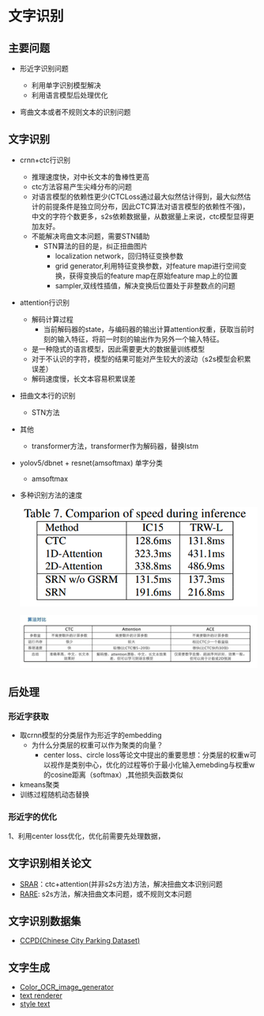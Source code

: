 # 文字识别
## 主要问题
* 形近字识别问题
    * 利用单字识别模型解决
    * 利用语言模型后处理优化
  
* 弯曲文本或者不规则文本的识别问题
  
## 文字识别
* crnn+ctc行识别
  * 推理速度快，对中长文本的鲁棒性更高
  * ctc方法容易产生尖峰分布的问题
  * 对语言模型的依赖性更少(CTCLoss通过最大似然估计得到，最大似然估计的前提条件是独立同分布，因此CTC算法对语言模型的依赖性不强)，
    中文的字符个数更多，s2s依赖数据量，从数据量上来说，ctc模型显得更加友好。
  * 不能解决弯曲文本问题，需要STN辅助
    * STN算法的目的是，纠正扭曲图片
      * localization network，回归特征变换参数
      * grid generator,利用特征变换参数，对feature map进行空间变换，获得变换后的feature map在原始feature map上的位置
      * sampler,双线性插值，解决变换后位置处于非整数点的问题
  
* attention行识别
  * 解码计算过程
    * 当前解码器的state，与编码器的输出计算attention权重，获取当前时刻的输入特征，将前一时刻的输出作为另外一个输入特征。
  * 是一种隐式的语言模型，因此需要更大的数据量训练模型
  * 对于不认识的字符，模型的结果可能对产生较大的波动（s2s模型会积累误差）
  * 解码速度慢，长文本容易积累误差
  
* 扭曲文本行的识别
  * STN方法
  
* 其他
  * transformer方法，transformer作为解码器，替换lstm
  
* yolov5/dbnet + resnet(amsoftmax) 单字分类
    * amsoftmax
  
* 多种识别方法的速度
  
  ![算法速度](data/文字识别方法的推理速度比较.png)
  
  ![image-20211121181131169](文字识别.assets/image-20211121181131169.png)

## 后处理
### 形近字获取

* 取crnn模型的分类层作为形近字的embedding
  * 为什么分类层的权重可以作为聚类的向量？
    * center loss、circle loss等论文中提出的重要思想：分类层的权重w可以视作是类别中心，优化的过程等价于最小化输入emebding与权重w的cosine距离（softmax）,其他损失函数类似
* kmeans聚类
* 训练过程随机动态替换

### 形近字的优化

1、利用center loss优化，优化前需要先处理数据，


## 文字识别相关论文
  * [SRAR](./paper_thinking/STAR.md)：ctc+attention(并非s2s方法)方法，解决扭曲文本识别问题
  * [RARE](./paper_thinking/RARE.md): s2s方法，解决扭曲文本问题，或不规则文本问题

## 文字识别数据集
 * [CCPD(Chinese City Parking Dataset)](https://github.com/detectRecog/CCPD)

## 文字生成

* [Color_OCR_image_generator](https://github.com/zcswdt/Color_OCR_image_generator)
* [text renderer](https://github.com/oh-my-ocr/text_renderer)
* [style text](https://github.com/PaddlePaddle/PaddleOCR/tree/release/2.2/StyleText)